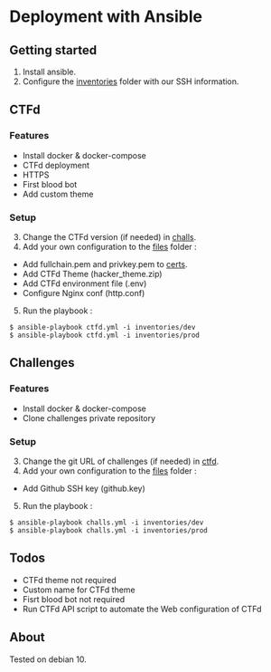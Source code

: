 # Deployment with Ansible

## Getting started

1. Install ansible.
2. Configure the [inventories](inventories/) folder with our SSH information.

## CTFd

### Features

- Install docker & docker-compose
- CTFd deployment
- HTTPS
- First blood bot
- Add custom theme

### Setup

3. Change the CTFd version (if needed) in [challs](group_vars/ctfd).
4. Add your own configuration to the [files](roles/ctfd/files/) folder : 
- Add fullchain.pem and privkey.pem to [certs](roles/ctfd/files/certs).
- Add CTFd Theme (hacker_theme.zip)
- Add CTFd environment file (.env)
- Configure Nginx conf (http.conf)
5. Run the playbook :

```shell
$ ansible-playbook ctfd.yml -i inventories/dev
$ ansible-playbook ctfd.yml -i inventories/prod
```

## Challenges

### Features

- Install docker & docker-compose
- Clone challenges private repository

### Setup

3. Change the git URL of challenges (if needed) in [ctfd](group_vars/challs).
4. Add your own configuration to the [files](roles/challs/files/) folder : 
- Add Github SSH key (github.key)
5. Run the playbook :

```shell
$ ansible-playbook challs.yml -i inventories/dev
$ ansible-playbook challs.yml -i inventories/prod
```

## Todos

- CTFd theme not required
- Custom name for CTFd theme
- Fisrt blood bot not required
- Run CTFd API script to automate the Web configuration of CTFd

## About

Tested on debian 10.